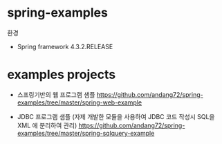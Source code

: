 # spring-examples

환경
- Spring framework 4.3.2.RELEASE


# examples projects

- 스프링기반의 웹 프로그램 샘플 
https://github.com/andang72/spring-examples/tree/master/spring-web-example


- JDBC 프로그램 샘플 (자제 개발한 모듈을 사용하여 JDBC 코드 작성시 SQL을 XML 에 분리하여 관리)
https://github.com/andang72/spring-examples/tree/master/spring-sqlquery-example



